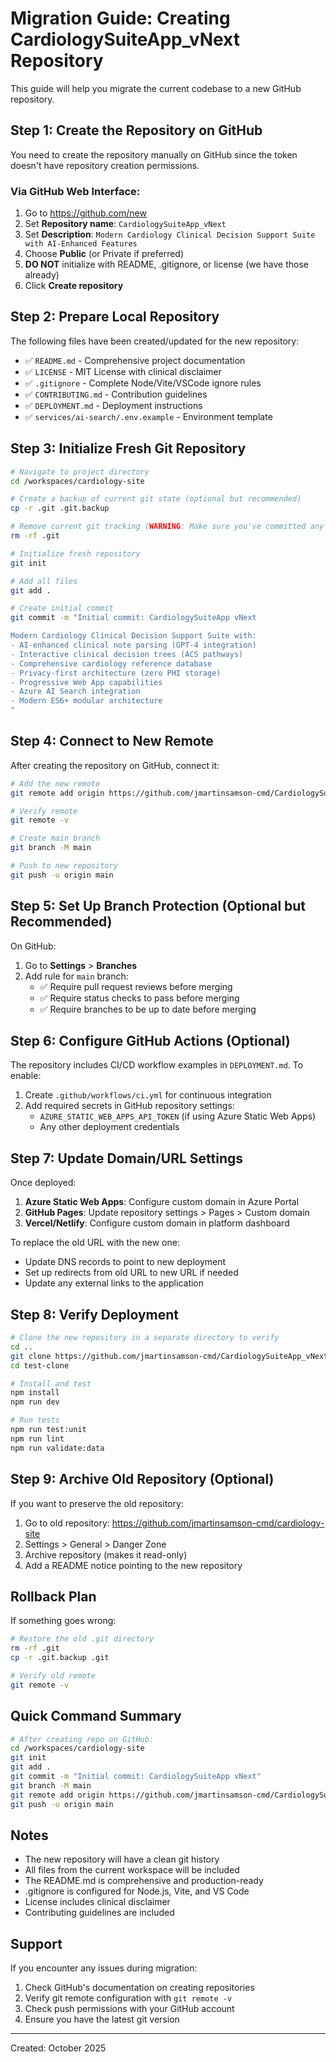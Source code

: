 # Migration Guide: Creating CardiologySuiteApp_vNext Repository

This guide will help you migrate the current codebase to a new GitHub repository.

## Step 1: Create the Repository on GitHub

You need to create the repository manually on GitHub since the token doesn't have repository creation permissions.

### Via GitHub Web Interface:

1. Go to https://github.com/new
2. Set **Repository name**: `CardiologySuiteApp_vNext`
3. Set **Description**: `Modern Cardiology Clinical Decision Support Suite with AI-Enhanced Features`
4. Choose **Public** (or Private if preferred)
5. **DO NOT** initialize with README, .gitignore, or license (we have those already)
6. Click **Create repository**

## Step 2: Prepare Local Repository

The following files have been created/updated for the new repository:
- ✅ `README.md` - Comprehensive project documentation
- ✅ `LICENSE` - MIT License with clinical disclaimer
- ✅ `.gitignore` - Complete Node/Vite/VSCode ignore rules
- ✅ `CONTRIBUTING.md` - Contribution guidelines
- ✅ `DEPLOYMENT.md` - Deployment instructions
- ✅ `services/ai-search/.env.example` - Environment template

## Step 3: Initialize Fresh Git Repository

```bash
# Navigate to project directory
cd /workspaces/cardiology-site

# Create a backup of current git state (optional but recommended)
cp -r .git .git.backup

# Remove current git tracking (WARNING: Make sure you've committed any important work!)
rm -rf .git

# Initialize fresh repository
git init

# Add all files
git add .

# Create initial commit
git commit -m "Initial commit: CardiologySuiteApp vNext

Modern Cardiology Clinical Decision Support Suite with:
- AI-enhanced clinical note parsing (GPT-4 integration)
- Interactive clinical decision trees (ACS pathways)
- Comprehensive cardiology reference database
- Privacy-first architecture (zero PHI storage)
- Progressive Web App capabilities
- Azure AI Search integration
- Modern ES6+ modular architecture
"
```

## Step 4: Connect to New Remote

After creating the repository on GitHub, connect it:

```bash
# Add the new remote
git remote add origin https://github.com/jmartinsamson-cmd/CardiologySuiteApp_vNext.git

# Verify remote
git remote -v

# Create main branch
git branch -M main

# Push to new repository
git push -u origin main
```

## Step 5: Set Up Branch Protection (Optional but Recommended)

On GitHub:
1. Go to **Settings** > **Branches**
2. Add rule for `main` branch:
   - ✅ Require pull request reviews before merging
   - ✅ Require status checks to pass before merging
   - ✅ Require branches to be up to date before merging

## Step 6: Configure GitHub Actions (Optional)

The repository includes CI/CD workflow examples in `DEPLOYMENT.md`. To enable:

1. Create `.github/workflows/ci.yml` for continuous integration
2. Add required secrets in GitHub repository settings:
   - `AZURE_STATIC_WEB_APPS_API_TOKEN` (if using Azure Static Web Apps)
   - Any other deployment credentials

## Step 7: Update Domain/URL Settings

Once deployed:

1. **Azure Static Web Apps**: Configure custom domain in Azure Portal
2. **GitHub Pages**: Update repository settings > Pages > Custom domain
3. **Vercel/Netlify**: Configure custom domain in platform dashboard

To replace the old URL with the new one:
- Update DNS records to point to new deployment
- Set up redirects from old URL to new URL if needed
- Update any external links to the application

## Step 8: Verify Deployment

```bash
# Clone the new repository in a separate directory to verify
cd ..
git clone https://github.com/jmartinsamson-cmd/CardiologySuiteApp_vNext.git test-clone
cd test-clone

# Install and test
npm install
npm run dev

# Run tests
npm run test:unit
npm run lint
npm run validate:data
```

## Step 9: Archive Old Repository (Optional)

If you want to preserve the old repository:

1. Go to old repository: https://github.com/jmartinsamson-cmd/cardiology-site
2. Settings > General > Danger Zone
3. Archive repository (makes it read-only)
4. Add a README notice pointing to the new repository

## Rollback Plan

If something goes wrong:

```bash
# Restore the old .git directory
rm -rf .git
cp -r .git.backup .git

# Verify old remote
git remote -v
```

## Quick Command Summary

```bash
# After creating repo on GitHub:
cd /workspaces/cardiology-site
git init
git add .
git commit -m "Initial commit: CardiologySuiteApp vNext"
git branch -M main
git remote add origin https://github.com/jmartinsamson-cmd/CardiologySuiteApp_vNext.git
git push -u origin main
```

## Notes

- The new repository will have a clean git history
- All files from the current workspace will be included
- The README.md is comprehensive and production-ready
- .gitignore is configured for Node.js, Vite, and VS Code
- License includes clinical disclaimer
- Contributing guidelines are included

## Support

If you encounter any issues during migration:
1. Check GitHub's documentation on creating repositories
2. Verify git remote configuration with `git remote -v`
3. Check push permissions with your GitHub account
4. Ensure you have the latest git version

---

Created: October 2025
